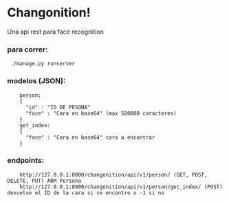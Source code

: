 # Changonition!
Una api rest para face recognition

### para correr: 
     ./manage.py runserver 

### modelos (JSON):

        person: 
        { 
          "id" : "ID DE PESONA" 
          "face" : "Cara en base64" (max 500000 caracteres) 
        } 
        get_index: 
        { 
          "face" : "Cara en base64" cara a encontrar 
        }
        

### endpoints:

        http://127.0.0.1:8000/changonition/api/v1/person/ (GET, POST, DELETE, PUT) ABM Persona 
        http://127.0.0.1:8000/changonition/api/v1/person/get_index/ (POST) devuelve el ID de la cara si se encontro o -1 si no 